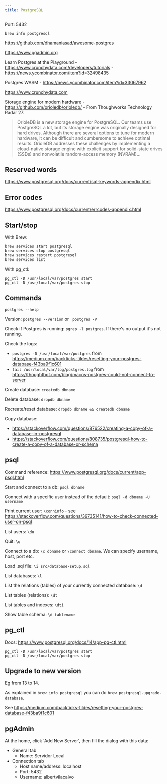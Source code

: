 ```yaml
---
title: PostgreSQL
---
```


Port: 5432

`brew info postgresql`

https://github.com/dhamaniasad/awesome-postgres

https://www.pgadmin.org

Learn Postgres at the Playground - https://www.crunchydata.com/developers/tutorials - https://news.ycombinator.com/item?id=32498435

Postgres WASM - https://news.ycombinator.com/item?id=33067962

https://www.crunchydata.com

Storage engine for modern hardware - https://github.com/orioledb/orioledb/ - From Thoughworks Technology Radar 27:

> OrioleDB is a new storage engine for PostgreSQL. Our teams use PostgreSQL a lot, but its
> storage engine was originally designed for hard drives. Although there are several options to tune
> for modern hardware, it can be difficult and cumbersome to achieve optimal results. OrioleDB
> addresses these challenges by implementing a cloud-native storage engine with explicit support
> for solid-state drives (SSDs) and nonvolatile random-access memory (NVRAM)...

## Reserved words

https://www.postgresql.org/docs/current/sql-keywords-appendix.html

## Error codes

https://www.postgresql.org/docs/current/errcodes-appendix.html

## Start/stop

With Brew:

```shell
brew services start postgresql
brew services stop postgresql
brew services restart postgresql
brew services list
```

With pg_ctl:

```shell
pg_ctl -D /usr/local/var/postgres start
pg_ctl -D /usr/local/var/postgres stop
```

## Commands

`postgres --help`

Version: `postgres --version` or ` postgres -V`

Check if Postgres is running: `pgrep -l postgres`. If there's no output it's not running.

Check the logs:

- `postgres -D /usr/local/var/postgres` from https://medium.com/backticks-tildes/resetting-your-postgres-database-f43ba9f1c601
- `tail /usr/local/var/log/postgres.log` from https://thoughtbot.com/blog/macos-postgres-could-not-connect-to-server

Create database: `createdb dbname`

Delete database: `dropdb dbname`

Recreate/reset database: `dropdb dbname && createdb dbname`

Copy database:

- https://stackoverflow.com/questions/876522/creating-a-copy-of-a-database-in-postgresql
- https://stackoverflow.com/questions/808735/postgresql-how-to-create-a-copy-of-a-database-or-schema

## psql

Command reference: https://www.postgresql.org/docs/current/app-psql.html

Start and connect to a db: `psql dbname`

Connect with a specific user instead of the default: `psql -d dbname -U username`

Print current user: `\conninfo` - see https://stackoverflow.com/questions/39735141/how-to-check-connected-user-on-psql

List users: `\du`

Quit: `\q`

Connect to a db: `\c dbname` or `\connect dbname`. We can specify username, host, port etc.

Load .sql file: `\i src/database-setup.sql`

List databases: `\l`

List the relations (tables) of your currently connected database: `\d`

List tables (relations): `\dt`

List tables and indexes: `\dti`

Show table schema: `\d tablename`

## pg_ctl

Docs: https://www.postgresql.org/docs/14/app-pg-ctl.html

```shell
pg_ctl -D /usr/local/var/postgres start
pg_ctl -D /usr/local/var/postgres stop
```

## Upgrade to new version

Eg from 13 to 14.

As explained in `brew info postgresql` you can do `brew postgresql-upgrade-database`.

See https://medium.com/backticks-tildes/resetting-your-postgres-database-f43ba9f1c601

## pgAdmin

At the home, click 'Add New Server', then fill the dialog with this data:

- General tab
  - Name: Servidor Local
- Connection tab
  - Host name/address: localhost
  - Port: 5432
  - Username: albertvilacalvo
